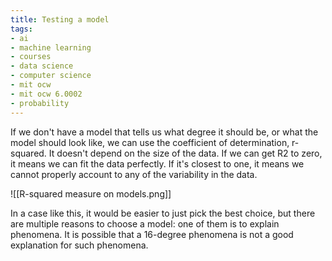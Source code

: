 ```yaml
---
title: Testing a model
tags:
- ai
- machine learning
- courses
- data science
- computer science
- mit ocw
- mit ocw 6.0002
- probability
---
```


If we don't have a model that tells us what degree it should be, or what the model should look like, we can use the coefficient of determination, r-squared. It doesn't depend on the size of the data. If we can get R2 to zero, it means we can fit the data perfectly. If it's closest to one, it means we cannot properly account to any of the variability in the data.

![[R-squared measure on models.png]]

In a case like this, it would be easier to just pick the best choice, but there are multiple reasons to choose a model: one of them is to explain phenomena. It is possible that a 16-degree phenomena is not a good explanation for such phenomena.